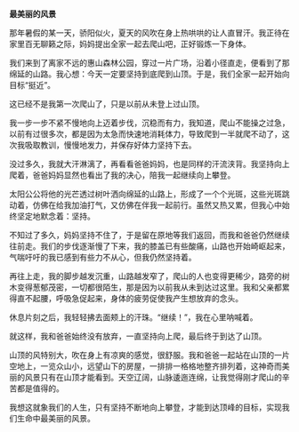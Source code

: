 **最美丽的风景**

那年暑假的某一天，骄阳似火，夏天的风吹在身上热哄哄的让人直冒汗。我正待在家里百无聊籁之际，妈妈提出全家一起去爬山吧，正好锻炼一下身体。

我们来到了离家不远的惠山森林公园，穿过一片广场，沿着小径直走，便看到了那绵延的山路。我心想：今天一定要坚持到底爬到山顶。于是，我们全家一起开始向目标“挺近”。

这已经不是我第一次爬山了，只是以前从未登上过山顶。

我一步一步不紧不慢地向上迈着步伐，沉稳而有力，我知道，爬山不能操之过急，以前有过很多次，都是因为太急而快速地消耗体力，导致爬到一半就爬不动了，这次我吸取教训，慢慢地发力，并保存好体力坚持下去。

没过多久，我就大汗淋漓了，再看看爸爸妈妈，也是同样的汗流浃背。我坚持向上爬着，爸爸妈妈显然也看出了我的决心，陪我一起继续向上攀登。

太阳公公将他的光芒透过树叶洒向绵延的山路上，形成了一个个光斑，这些光斑跳动着，仿佛在给我加油打气，又仿佛在伴我一起前行。虽然又热又累，但我心中始终坚定地默念着：坚持。

不知过了多久，妈妈坚持不住了，于是留在原地等我们返回，而我和爸爸仍然继续往前走。我们的步伐逐渐慢了下来，我的膝盖已有些酸痛，山路也开始崎岖起来，气喘吁吁的我已感到有些力不从心，但我仍然坚持着。

再往上走，我的脚步越发沉重，山路越发窄了，爬山的人也变得更稀少，路旁的树木变得葱郁茂密，一切都很陌生，那是因为以前我从未到达过这里。我和父亲都累得直不起腰，呼吸急促起来，身体的疲劳促使我产生想放弃的念头。

休息片刻之后，我轻轻拂去面颊上的汗珠。“继续！”，我在心里呐喊着。

就这样，我和爸爸始终没有放弃，一直坚持向上爬，最后终于到达了山顶。

山顶的风特别大，吹在身上有凉爽的感觉，很舒服。我和爸爸一起站在山顶的一片空地上，一览众山小，远望山下的房屋，一排排一格格地整齐排列着，这神奇而美丽的风景只有在山顶才能看到。天空辽阔，山脉逶迤连绵，让我觉得刚才爬山的辛苦都是值得的。

我想这就象我们的人生，只有坚持不断地向上攀登，才能到达顶峰的目标，实现我们生命中最美丽的风景。